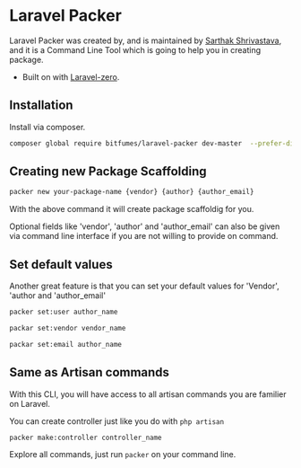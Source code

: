 <p align="center">
  <h1>Laravel Packer</h1>
</p>

<p align="center">
</p>

Laravel Packer was created by, and is maintained by [Sarthak Shrivastava](https://github.com/sarthaksavvy), and it is a Command Line Tool which is going to help you in creating package.

-   Built on with [Laravel-zero](http://laravel-zero.com).

## Installation

Install via composer.

```bash
composer global require bitfumes/laravel-packer dev-master  --prefer-dist
```

## Creating new Package Scaffolding

```bash
packer new your-package-name {vendor} {author} {author_email}
```

With the above command it will create package scaffoldig for you.

Optional fields like 'vendor', 'author' and 'author_email' can also be given via command line interface if you are not willing to provide on command.

## Set default values

Another great feature is that you can set your default values for 'Vendor', 'author and 'author_email'

```bash
packer set:user author_name
```

```bash
packar set:vendor vendor_name
```

```bash
packar set:email author_name
```

## Same as Artisan commands

With this CLI, you will have access to all artisan commands you are familier on Laravel.

You can create controller just like you do with `php artisan`

```bash
packer make:controller controller_name
```

Explore all commands, just run `packer` on your command line.
